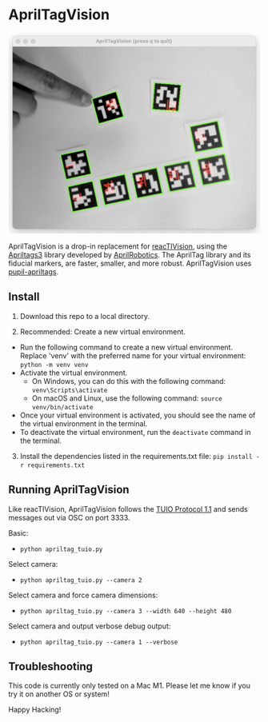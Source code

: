 # AprilTagVision

![apriltagvision.png](apriltagvision.png)

AprilTagVision is a drop-in replacement for [reacTIVision](https://reactivision.sourceforge.net/), using the [Apriltags3](https://github.com/AprilRobotics/apriltags) library developed by [AprilRobotics](https://april.eecs.umich.edu/). The AprilTag library and its fiducial markers, are faster, smaller, and more robust. AprilTagVision uses [pupil-apriltags](https://github.com/pupil-labs/apriltags).



## Install

1. Download this repo to a local directory.

2. Recommended: Create a new virtual environment.

- Run the following command to create a new virtual environment. Replace 'venv' with the preferred name for your virtual environment: `python -m venv venv`
- Activate the virtual environment.
  - On Windows, you can do this with the following command: `venv\Scripts\activate`
  - On macOS and Linux, use the following command: `source venv/bin/activate`
- Once your virtual environment is activated, you should see the name of the virtual environment in the terminal.
- To deactivate the virtual environment, run the `deactivate` command in the terminal.

3. Install the dependencies listed in the requirements.txt file:
   `pip install -r requirements.txt`

## Running AprilTagVision

Like reacTIVision, AprilTagVision follows the [TUIO Protocol 1.1](https://www.tuio.org/?specification) and sends messages out via OSC on port 3333.

Basic:

- `python apriltag_tuio.py`
  
Select camera:

- `python apriltag_tuio.py --camera 2`

Select camera and force camera dimensions:

- `python apriltag_tuio.py --camera 3 --width 640 --height 480`

Select camera and output verbose debug output:

- `python apriltag_tuio.py --camera 1 --verbose`



## Troubleshooting

This code is currently only tested on a Mac M1. Please let me know if you try it on another OS or system!

Happy Hacking!
